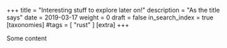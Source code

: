 +++
title = "Interesting stuff to explore later on!"
description = "As the title says"
date = 2019-03-17
weight = 0
draft = false
in_search_index = true
[taxonomies]
#tags = [ "rust" ]
[extra]
+++

Some content
